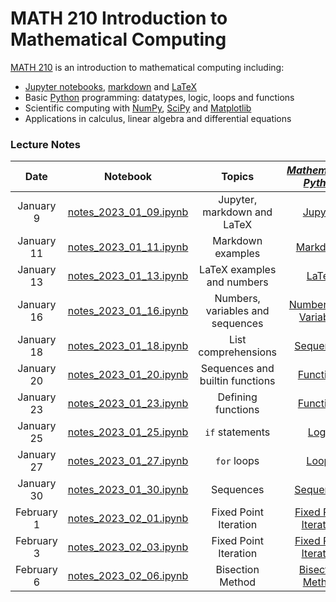 # MATH 210 Introduction to Mathematical Computing

[MATH 210](https://courses.students.ubc.ca/cs/courseschedule?pname=subjarea&tname=subj-course&dept=MATH&course=210) is an introduction to mathematical computing including:

* [Jupyter notebooks](http://jupyter.org/), [markdown](https://en.wikipedia.org/wiki/Markdown) and [LaTeX](https://en.wikibooks.org/wiki/LaTeX/Mathematics)
* Basic [Python](https://www.python.org/) programming: datatypes, logic, loops and functions
* Scientific computing with [NumPy](http://www.numpy.org/), [SciPy](https://scipy.org/) and [Matplotlib](https://matplotlib.org/)
* Applications in calculus, linear algebra and differential equations

### Lecture Notes

| Date | Notebook | Topics | [*Mathematical Python*](https://patrickwalls.github.io/mathematicalpython) |
| :---: | :---: | :---: | :---: |
| January 9 | [notes_2023_01_09.ipynb](notes_2023_01_09.ipynb) | Jupyter, markdown and LaTeX | [Jupyter](https://patrickwalls.github.io/mathematicalpython/jupyter/notebook/) |
| January 11 | [notes_2023_01_11.ipynb](notes_2023_01_11.ipynb) | Markdown examples | [Markdown](https://patrickwalls.github.io/mathematicalpython/jupyter/markdown/) |
| January 13 | [notes_2023_01_13.ipynb](notes_2023_01_13.ipynb) | LaTeX examples and numbers | [LaTeX](https://patrickwalls.github.io/mathematicalpython/jupyter/latex/) |
| January 16 | [notes_2023_01_16.ipynb](notes_2023_01_16.ipynb) | Numbers, variables and sequences | [Numbers](https://patrickwalls.github.io/mathematicalpython/python/numbers/) and [Variables](https://patrickwalls.github.io/mathematicalpython/python/variables/) |
| January 18 | [notes_2023_01_18.ipynb](notes_2023_01_18.ipynb) | List comprehensions | [Sequences](https://patrickwalls.github.io/mathematicalpython/python/sequences/) |
| January 20 | [notes_2023_01_20.ipynb](notes_2023_01_20.ipynb) | Sequences and builtin functions | [Functions](https://patrickwalls.github.io/mathematicalpython/python/functions/) |
| January 23 | [notes_2023_01_23.ipynb](notes_2023_01_23.ipynb) | Defining functions | [Functions](https://patrickwalls.github.io/mathematicalpython/python/functions/) |
| January 25 | [notes_2023_01_25.ipynb](notes_2023_01_25.ipynb) | `if` statements | [Logic](https://patrickwalls.github.io/mathematicalpython/python/logic/) |
| January 27 | [notes_2023_01_27.ipynb](notes_2023_01_27.ipynb) | `for` loops | [Loops](https://patrickwalls.github.io/mathematicalpython/python/loops/) |
| January 30 | [notes_2023_01_30.ipynb](notes_2023_01_30.ipynb) | Sequences | [Sequences](https://en.wikipedia.org/wiki/Sequence) |
| February 1 | [notes_2023_02_01.ipynb](notes_2023_02_01.ipynb) | Fixed Point Iteration | [Fixed Point Iteration](https://en.wikipedia.org/wiki/Fixed-point_iteration) |
| February 3 | [notes_2023_02_03.ipynb](notes_2023_02_03.ipynb) | Fixed Point Iteration | [Fixed Point Iteration](https://en.wikipedia.org/wiki/Fixed-point_iteration) |
| February 6 | [notes_2023_02_06.ipynb](notes_2023_02_06.ipynb) | Bisection Method | [Bisection Method](https://patrickwalls.github.io/mathematicalpython/root-finding/bisection/) |